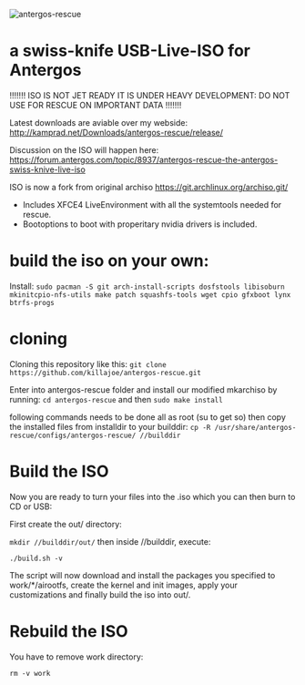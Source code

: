 ![antergos-rescue](https://i.imgur.com/tWl6cY3.png)
# a swiss-knife USB-Live-ISO for Antergos
!!!!!!! ISO IS NOT JET READY IT IS UNDER HEAVY DEVELOPMENT: DO NOT USE FOR RESCUE ON IMPORTANT DATA !!!!!!! 

Latest downloads are aviable over my webside: http://kamprad.net/Downloads/antergos-rescue/release/

Discussion on the ISO will happen here: https://forum.antergos.com/topic/8937/antergos-rescue-the-antergos-swiss-knive-live-iso

ISO is now a fork from original archiso https://git.archlinux.org/archiso.git/ 

* Includes XFCE4 LiveEnvironment with all the systemtools needed for rescue.
* Bootoptions to boot with properitary nvidia drivers is included.

# build the iso on your own:

Install: 
`sudo pacman -S git arch-install-scripts dosfstools libisoburn mkinitcpio-nfs-utils make patch squashfs-tools wget cpio gfxboot lynx btrfs-progs`

# cloning

Cloning this repository like this: `git clone https://github.com/killajoe/antergos-rescue.git`

Enter into antergos-rescue folder and install our modified mkarchiso by running: `cd antergos-rescue` and then `sudo make install`

following commands needs to be done all as root (su to get so) then copy the installed files from installdir to your builddir: `cp -R /usr/share/antergos-rescue/configs/antergos-rescue/ //builddir`

# Build the ISO

Now you are ready to turn your files into the .iso which you can then burn to CD or USB:

First create the out/ directory:

`mkdir //builddir/out/` then inside //builddir, execute:

`./build.sh -v`

The script will now download and install the packages you specified to work/*/airootfs, create the kernel and init images, apply your customizations and finally build the iso into out/.

# Rebuild the ISO

You have to remove work directory:

`rm -v work`
